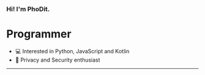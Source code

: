 ### Hi! I'm PhoDit.

# Programmer

- 💻 Interested in Python, JavaScript and Kotlin
- 👀 Privacy and Security enthusiast

---
